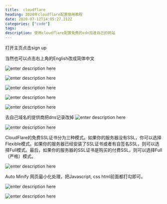 ```yaml
---
title:  cloudflare
heading: 2020年cloudflare配置使用教程
date: 2020-07-12T14:05:27.212Z
categories: ["code"]
tags: 
description: 使用cloudflare配置免费的cdn加速自己的网站
---
```


打开主页点击sign up

当然也可以点击右上角的English改成简体中文

![enter description here](https://gitee.com/smile365/blogimg/raw/master/sxy91/1594563464334.png)


![enter description here](https://gitee.com/smile365/blogimg/raw/master/sxy91/1594563506080.png)

![enter description here](https://gitee.com/smile365/blogimg/raw/master/sxy91/1594563532559.png)

![enter description here](https://gitee.com/smile365/blogimg/raw/master/sxy91/1594563550303.png)


![enter description here](https://gitee.com/smile365/blogimg/raw/master/sxy91/1594563698644.png)

去自己域名的提供商把dns记录改掉
![enter description here](https://gitee.com/smile365/blogimg/raw/master/sxy91/1594563843172.png)

![enter description here](https://gitee.com/smile365/blogimg/raw/master/sxy91/1594563880018.png)


CloudFlare的免费SSL证书分为三种模式。如果你的服务器没有SSL，你可以选择Flexible模式。如果你的服务器已经安装了SSL证书或者有自签名SSL，则可以选择Full模式。最后，如果你的服务器的SSL证书是购买的付费SSL，则可以选择Full（严格）模式。

![enter description here](https://gitee.com/smile365/blogimg/raw/master/sxy91/1594564167419.png)


Auto Minify
网页最小化处理，把Javascript, css html前面都打勾即可。

![enter description here](https://gitee.com/smile365/blogimg/raw/master/sxy91/1594564240370.png)

![enter description here](https://gitee.com/smile365/blogimg/raw/master/sxy91/1594564317487.png)

